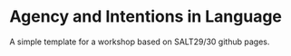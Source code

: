 # Agency and Intentions in Language 
A simple template for a workshop based on SALT29/30 github pages.
